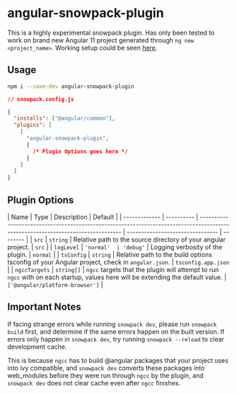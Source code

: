 # angular-snowpack-plugin

This is a highly experimental snowpack plugin. Has only been tested to work on brand new Angular 11 project generated through `ng new <project_name>`. Working setup could be seen [here](https://github.com/phantasmalmira/AngularSnowpackDemo).

## Usage

```bash
npm i --save-dev angular-snowpack-plugin
```

```json
// snowpack.config.js

{
  "installs": ["@angular/common"],
  "plugins": [
    [
      "angular-snowpack-plugin",
      {
        /* Plugin Options goes here */
      }
    ]
  ]
}
```

## Plugin Options

| Name          | Type       | Description                                                                                                                      | Default                          |
| ------------- | ---------- | -------------------------------------------------------------------------------------------------------------------------------- | -------------------------------- | -------- |
| `src`         | `string`   | Relative path to the source directory of your angular project.                                                                   | `src`                            |
| `logLevel`    | `'normal'  | 'debug'`                                                                                                                         | Logging verbosity of the plugin. | `normal` |
| `tsConfig`    | `string`   | Relative path to the build options tsconfig of your Angular project, check in `angular.json`.                                    | `tsconfig.app.json`              |
| `ngccTargets` | `string[]` | `ngcc` targets that the plugin will attempt to run `ngcc` with on each startup, values here will be extending the default value. | `['@angular/platform-browser']`  |

## Important Notes

If facing strange errors while running `snowpack dev`, please run `snowpack build` first, and determine if the same errors happen on the built version.
If errors only happen in `snowpack dev`, try running `snowpack --reload` to clear development cache.

This is because `ngcc` has to build @angular packages that your project uses into ivy compatible, and `snowpack dev` converts these packages into web_modules before they were run through `ngcc` by the plugin, and `snowpack dev` does not clear cache even after `ngcc` finishes.
